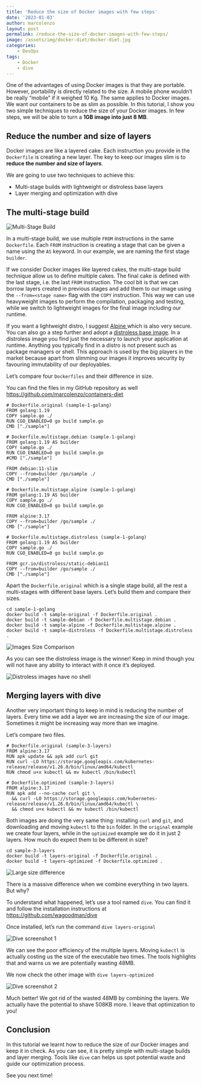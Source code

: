 ```yaml
---
title: 'Reduce the size of Docker images with few steps'
date: '2023-01-03'
author: marcolenzo
layout: post
permalink: /reduce-the-size-of-docker-images-with-few-steps/
image: /assets/img/docker-diet/docker-diet.jpg
categories:
    - DevOps
tags:
    - Docker
    - dive
---
```


One of the advantages of using Docker images is that they are portable. However, portability is directly related to the size. A mobile phone wouldn’t be really “mobile” if it weighed 10 Kg. The same applies to Docker images. We want our containers to be as slim as possible. In this tutorial, I show you two simple techniques to reduce the size of your Docker images. In few steps, we will be able to turn a **1GB image into just 8 MB**.

## Reduce the number and size of layers

Docker images are like a layered cake. Each instruction you provide in the `Dockerfile` is creating a new layer. The key to keep our images slim is to **reduce the number and size of layers**.

We are going to use two techniques to achieve this:

- Multi-stage builds with lightweight or distroless base layers
- Layer merging and optimization with dive

## The multi-stage build

![Multi-Stage Build](/assets/img/docker-diet/multi-stage-build.jpg)

In a multi-stage build, we use multiple `FROM` instructions in the same `Dockerfile`. Each `FROM` instruction is creating a stage that can be given a name using the `AS` keyword. In our example, we are naming the first stage `builder`.

If we consider Docker images like layered cakes, the multi-stage build technique allow us to define multiple cakes. The final cake is defined with the last stage, i.e. the last `FROM` instruction. The cool bit is that we can borrow layers created in previous stages and add them to our image using the `--from=<stage name>` flag with the `COPY` instruction. This way we can use heavyweight images to perform the compilation, packaging and testing, while we switch to lightweight images for the final image including our runtime.

If you want a lightweight distro, I suggest [Alpine ](https://hub.docker.com/_/alpine)which is also very secure. You can also go a step further and adopt a [distroless base image](https://github.com/GoogleContainerTools/distroless). In a distroless image you find just the necessary to launch your application at runtime. Anything you typically find in a distro is not present such as package managers or shell. This approach is used by the big players in the market because apart from slimming our images it improves security by favouring immutability of our deployables.

Let’s compare four `Dockerfiles` and their difference in size.

You can find the files in my GitHub repository as well <https://github.com/marcolenzo/containers-diet>

```docker
# Dockerfile.original (sample-1-golang)
FROM golang:1.19
COPY sample.go ./
RUN CGO_ENABLED=0 go build sample.go
CMD ["./sample"]
```

```docker
# Dockerfile.multistage.debian (sample-1-golang)
FROM golang:1.19 AS builder
COPY sample.go ./
RUN CGO_ENABLED=0 go build sample.go
#CMD ["./sample"]

FROM debian:11-slim
COPY --from=builder /go/sample ./
CMD ["./sample"]
```

```docker
# Dockerfile.multistage.alpine (sample-1-golang)
FROM golang:1.19 AS builder
COPY sample.go ./
RUN CGO_ENABLED=0 go build sample.go

FROM alpine:3.17
COPY --from=builder /go/sample ./
CMD ["./sample"]
```

```docker
# Dockerfile.multistage.distroless (sample-1-golang)
FROM golang:1.19 AS builder
COPY sample.go ./
RUN CGO_ENABLED=0 go build sample.go

FROM gcr.io/distroless/static-debian11
COPY --from=builder /go/sample ./
CMD ["./sample"]
```

Apart the `Dockerfile.original` which is a single stage build, all the rest a multi-stages with different base layers. Let’s build them and compare their sizes.

```shell
cd sample-1-golang
docker build -t sample-original -f Dockerfile.original .
docker build -t sample-debian -f Dockerfile.multistage.debian .
docker build -t sample-alpine -f Dockerfile.multistage.alpine .
docker build -t sample-distroless -f Dockerfile.multistage.distroless .
```

![Images Size Comparison](/assets/img/docker-diet/images-comparison.jpg)

As you can see the distroless image is the winner! Keep in mind though you will not have any ability to interact with it once it’s deployed.

![Distroless images have no shell](/assets/img/docker-diet/distroless.jpg)

## Merging layers with dive

Another very important thing to keep in mind is reducing the number of layers. Every time we add a layer we are increasing the size of our image. Sometimes it might be increasing way more than we imagine.

Let’s compare two files.

```docker
# Dockerfile.original (sample-3-layers)
FROM alpine:3.17
RUN apk update && apk add curl git
RUN curl -LO https://storage.googleapis.com/kubernetes-release/release/v1.26.0/bin/linux/amd64/kubectl
RUN chmod u+x kubectl && mv kubectl /bin/kubectl
```

```docker
# Dockerfile.optimized (sample-3-layers)
FROM alpine:3.17
RUN apk add --no-cache curl git \
  && curl -LO https://storage.googleapis.com/kubernetes-release/release/v1.26.0/bin/linux/amd64/kubectl \
  && chmod u+x kubectl && mv kubectl /bin/kubectl
```

Both images are doing the very same thing: installing `curl` and `git`, and downloading and moving `kubectl` to the `bin` folder. In the `original` example we create four layers, while in the `optimized` example we do it in just 2 layers. How much do expect them to be different in size?

```shell
cd sample-3-layers
docker build -t layers-original -f Dockerfile.original .
docker build -t layers-optimized -f Dockerfile.optimized .
```

![Large size difference](/assets/img/docker-diet/large-difference.jpg)

There is a massive difference when we combine everything in two layers. But why?

To understand what happened, let’s use a tool named `dive`. You can find it and follow the installation instructions at <https://github.com/wagoodman/dive>

Once installed, let’s run the command `dive layers-original`

![Dive screenshot 1](/assets/img/docker-diet/dive1.jpg)

We can see the poor efficiency of the multiple layers. Moving `kubectl` is actually costing us the size of the executable two times. The tools highlights that and warns us we are potentially wasting 48MB.

We now check the other image with `dive layers-optimized`

![Dive screenshot 2](/assets/img/docker-diet/dive2.jpg)

Much better! We got rid of the wasted 48MB by combining the layers. We actually have the potential to shave 508KB more. I leave that optimization to you!

## Conclusion

In this tutorial we learnt how to reduce the size of our Docker images and keep it in check. As you can see, it is pretty simple with multi-stage builds and layer merging. Tools like `dive` can helps us spot potential waste and guide our optimization process.

See you next time!
